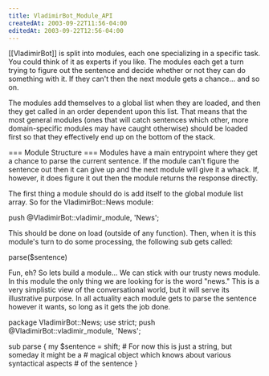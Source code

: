 ```yaml
---
title: VladimirBot_Module_API
createdAt: 2003-09-22T11:56-04:00
editedAt: 2003-09-22T12:56-04:00
---
```


[[VladimirBot]] is split into modules, each one specializing in a specific task. You could think of it as experts if you like. The modules each get a turn trying to figure out the sentence and decide whether or not they can do something with it. If they can't then the next module gets a chance... and so on.

The modules add themselves to a global list when they are loaded, and then they get called in an order dependent upon this list. That means that the most general modules (ones that will catch sentences which other, more domain-specific modules may have caught otherwise) should be loaded first so that they effectively end up on the bottom of the stack.

=== Module Structure ===
Modules have a main entrypoint where they get a chance to parse the current sentence. If the module can't figure the sentence out then it can give up and the next module will give it a whack. If, however, it does figure it out then the module returns the response directly.

The first thing a module should do is add itself to the global module list array. So for the VladimirBot::News module:

 push @VladimirBot::vladimir_module, 'News';

This should be done on load (outside of any function). Then, when it is this module's turn to do some processing, the following sub gets called:

 parse($sentence)

Fun, eh? So lets build a module... We can stick with our trusty news module. In this module the only thing we are looking for is the word "news." This is a very simplistic view of the conversational world, but it will serve its illustrative purpose. In all actuality each module gets to parse the sentence however it wants, so long as it gets the job done.

  package VladimirBot::News;
  use strict;
  push @VladimirBot::vladimir_module, 'News';

  sub parse {
    my $sentence = shift; # For now this is just a string, but someday it might be a
                          # magical object which knows about various syntactical aspects
                          # of the sentence
  }



